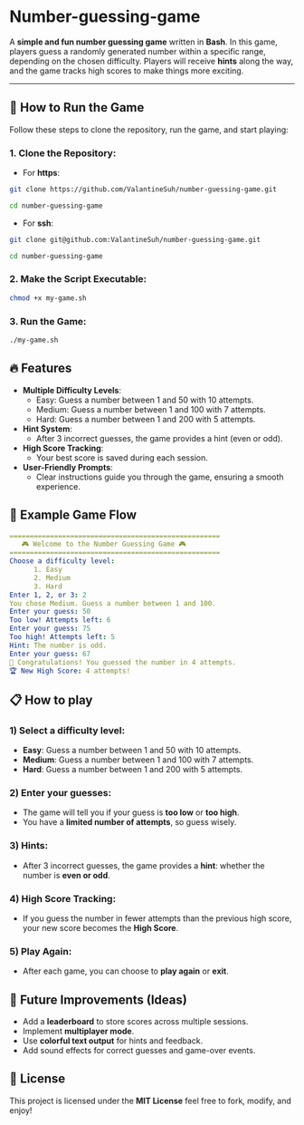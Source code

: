 # Number-guessing-game

A **simple and fun number guessing game** written in **Bash**. In this game, players guess a randomly generated number within a specific range, depending on the chosen difficulty. Players will receive **hints** along the way, and the game tracks high scores to make things more exciting.

---

## 🚀 How to Run the Game
Follow these steps to clone the repository, run the game, and start playing:

### 1. Clone the Repository:
- For **https**:
```bash
git clone https://github.com/ValantineSuh/number-guessing-game.git 

cd number-guessing-game
```
- For **ssh**:
```bash
git clone git@github.com:ValantineSuh/number-guessing-game.git

cd number-guessing-game
```

### 2. Make the Script Executable:
```bash
chmod +x my-game.sh
```

### 3. Run the Game: 
```bash
./my-game.sh
```

## 🔥 Features
- **Multiple Difficulty Levels**:
    - Easy: Guess a number between 1 and 50 with 10 attempts.
    - Medium: Guess a number between 1 and 100 with 7 attempts.
    - Hard: Guess a number between 1 and 200 with 5 attempts.
- **Hint System**:
    - After 3 incorrect guesses, the game provides a hint (even or odd).
- **High Score Tracking**:
    - Your best score is saved during each session.
- **User-Friendly Prompts**:
    - Clear instructions guide you through the game, ensuring a smooth experience.


## 🎯 Example Game Flow
```yml
====================================================
   🎮 Welcome to the Number Guessing Game 🎮
====================================================
Choose a difficulty level: 
      1. Easy 
      2. Medium 
      3. Hard
Enter 1, 2, or 3: 2
You chose Medium. Guess a number between 1 and 100.
Enter your guess: 50
Too low! Attempts left: 6
Enter your guess: 75
Too high! Attempts left: 5
Hint: The number is odd.
Enter your guess: 67
🎉 Congratulations! You guessed the number in 4 attempts.
🏆 New High Score: 4 attempts!
```

## 📋 How to play 
### 1) Select a difficulty level:
- **Easy**: Guess a number between 1 and 50 with 10 attempts.
- **Medium**: Guess a number between 1 and 100 with 7 attempts.
- **Hard**: Guess a number between 1 and 200 with 5 attempts.

### 2) Enter your guesses:
- The game will tell you if your guess is **too low** or **too high**.
- You have a **limited number of attempts**, so guess wisely.

### 3) Hints:
- After 3 incorrect guesses, the game provides a **hint**: whether the number is **even or odd**.

### 4) High Score Tracking:
- If you guess the number in fewer attempts than the previous high score, your new score becomes the **High Score**.

### 5) Play Again:
- After each game, you can choose to **play again** or **exit**.


## 🌟 Future Improvements (Ideas)
- Add a **leaderboard** to store scores across multiple sessions.
- Implement **multiplayer mode**.
- Use **colorful text output** for hints and feedback.
- Add sound effects for correct guesses and game-over events.

## 📜 License
This project is licensed under the **MIT License** feel free to fork, modify, and enjoy!

